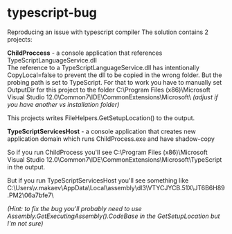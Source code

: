 typescript-bug
==============

Reproducing an issue with typescript compiler
The solution contains 2 projects:

**ChildProccess** - a console application that references TypeScriptLanguageService.dll   
The reference to a TypeScriptLanguageService.dll has intentionally CopyLocal=false to 
prevent the dll to be copied in the wrong folder. But the probing path is set to TypeScript. 
For that to work you have to manually set OutputDir for this project to the folder 
C:\Program Files (x86)\Microsoft Visual Studio 12.0\Common7\IDE\CommonExtensions\Microsoft\ _(adjust if you have another vs installation folder)_

This projects writes FileHelpers.GetSetupLocation() to the output.

**TypeScriptServicesHost** - a console application that creates new application domain which runs ChildProcess.exe and have shadow-copy 

So if you run ChildProcess you'll see C:\Program Files (x86)\Microsoft Visual Studio 12.0\Common7\IDE\CommonExtensions\Microsoft\TypeScript in the output.

But if you run TypeScriptServicesHost you'll see something like C:\Users\v.makaev\AppData\Local\assembly\dl3\VTYCJYCB.51X\JT6B6H89.PM2\06a7bfe7\

_(Hint: to fix the bug you'll probably need to use Assembly.GetExecutingAssembly().CodeBase in the GetSetupLocation but I'm not sure)_
